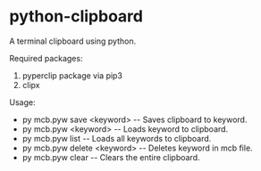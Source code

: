 # python-clipboard
A terminal clipboard using python.

Required packages:
1. pyperclip package via pip3
2. clipx

Usage: 
- py mcb.pyw save \<keyword\> -- Saves clipboard to keyword.
- py mcb.pyw \<keyword\> -- Loads keyword to clipboard.
- py mcb.pyw list -- Loads all keywords to clipboard.
- py mcb.pyw delete \<keyword\> -- Deletes keyword in mcb file.
- py mcb.pyw clear -- Clears the entire clipboard.
